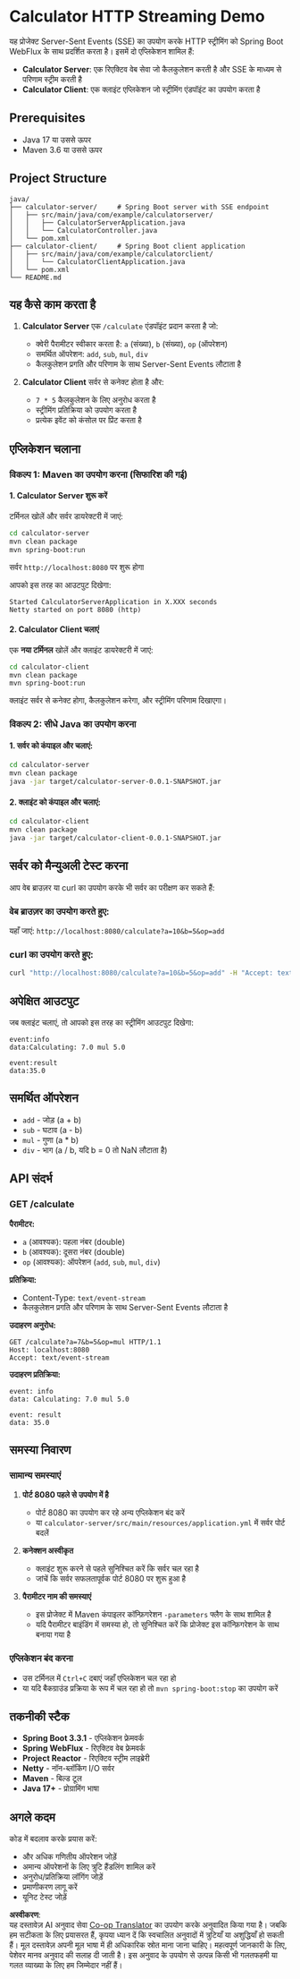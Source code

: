 <!--
CO_OP_TRANSLATOR_METADATA:
{
  "original_hash": "acd4010e430da00946a154f62847a169",
  "translation_date": "2025-07-13T21:09:43+00:00",
  "source_file": "03-GettingStarted/06-http-streaming/solution/java/README.md",
  "language_code": "hi"
}
-->
# Calculator HTTP Streaming Demo

यह प्रोजेक्ट Server-Sent Events (SSE) का उपयोग करके HTTP स्ट्रीमिंग को Spring Boot WebFlux के साथ प्रदर्शित करता है। इसमें दो एप्लिकेशन शामिल हैं:

- **Calculator Server**: एक रिएक्टिव वेब सेवा जो कैलकुलेशन करती है और SSE के माध्यम से परिणाम स्ट्रीम करती है
- **Calculator Client**: एक क्लाइंट एप्लिकेशन जो स्ट्रीमिंग एंडपॉइंट का उपयोग करता है

## Prerequisites

- Java 17 या उससे ऊपर
- Maven 3.6 या उससे ऊपर

## Project Structure

```
java/
├── calculator-server/     # Spring Boot server with SSE endpoint
│   ├── src/main/java/com/example/calculatorserver/
│   │   ├── CalculatorServerApplication.java
│   │   └── CalculatorController.java
│   └── pom.xml
├── calculator-client/     # Spring Boot client application
│   ├── src/main/java/com/example/calculatorclient/
│   │   └── CalculatorClientApplication.java
│   └── pom.xml
└── README.md
```

## यह कैसे काम करता है

1. **Calculator Server** एक `/calculate` एंडपॉइंट प्रदान करता है जो:
   - क्वेरी पैरामीटर स्वीकार करता है: `a` (संख्या), `b` (संख्या), `op` (ऑपरेशन)
   - समर्थित ऑपरेशन: `add`, `sub`, `mul`, `div`
   - कैलकुलेशन प्रगति और परिणाम के साथ Server-Sent Events लौटाता है

2. **Calculator Client** सर्वर से कनेक्ट होता है और:
   - `7 * 5` कैलकुलेशन के लिए अनुरोध करता है
   - स्ट्रीमिंग प्रतिक्रिया को उपयोग करता है
   - प्रत्येक इवेंट को कंसोल पर प्रिंट करता है

## एप्लिकेशन चलाना

### विकल्प 1: Maven का उपयोग करना (सिफारिश की गई)

#### 1. Calculator Server शुरू करें

टर्मिनल खोलें और सर्वर डायरेक्टरी में जाएं:

```bash
cd calculator-server
mvn clean package
mvn spring-boot:run
```

सर्वर `http://localhost:8080` पर शुरू होगा

आपको इस तरह का आउटपुट दिखेगा:
```
Started CalculatorServerApplication in X.XXX seconds
Netty started on port 8080 (http)
```

#### 2. Calculator Client चलाएं

एक **नया टर्मिनल** खोलें और क्लाइंट डायरेक्टरी में जाएं:

```bash
cd calculator-client
mvn clean package
mvn spring-boot:run
```

क्लाइंट सर्वर से कनेक्ट होगा, कैलकुलेशन करेगा, और स्ट्रीमिंग परिणाम दिखाएगा।

### विकल्प 2: सीधे Java का उपयोग करना

#### 1. सर्वर को कंपाइल और चलाएं:

```bash
cd calculator-server
mvn clean package
java -jar target/calculator-server-0.0.1-SNAPSHOT.jar
```

#### 2. क्लाइंट को कंपाइल और चलाएं:

```bash
cd calculator-client
mvn clean package
java -jar target/calculator-client-0.0.1-SNAPSHOT.jar
```

## सर्वर को मैन्युअली टेस्ट करना

आप वेब ब्राउज़र या curl का उपयोग करके भी सर्वर का परीक्षण कर सकते हैं:

### वेब ब्राउज़र का उपयोग करते हुए:
यहाँ जाएं: `http://localhost:8080/calculate?a=10&b=5&op=add`

### curl का उपयोग करते हुए:
```bash
curl "http://localhost:8080/calculate?a=10&b=5&op=add" -H "Accept: text/event-stream"
```

## अपेक्षित आउटपुट

जब क्लाइंट चलाएं, तो आपको इस तरह का स्ट्रीमिंग आउटपुट दिखेगा:

```
event:info
data:Calculating: 7.0 mul 5.0

event:result
data:35.0
```

## समर्थित ऑपरेशन

- `add` - जोड़ (a + b)
- `sub` - घटाव (a - b)
- `mul` - गुणा (a * b)
- `div` - भाग (a / b, यदि b = 0 तो NaN लौटाता है)

## API संदर्भ

### GET /calculate

**पैरामीटर:**
- `a` (आवश्यक): पहला नंबर (double)
- `b` (आवश्यक): दूसरा नंबर (double)
- `op` (आवश्यक): ऑपरेशन (`add`, `sub`, `mul`, `div`)

**प्रतिक्रिया:**
- Content-Type: `text/event-stream`
- कैलकुलेशन प्रगति और परिणाम के साथ Server-Sent Events लौटाता है

**उदाहरण अनुरोध:**
```
GET /calculate?a=7&b=5&op=mul HTTP/1.1
Host: localhost:8080
Accept: text/event-stream
```

**उदाहरण प्रतिक्रिया:**
```
event: info
data: Calculating: 7.0 mul 5.0

event: result
data: 35.0
```

## समस्या निवारण

### सामान्य समस्याएं

1. **पोर्ट 8080 पहले से उपयोग में है**
   - पोर्ट 8080 का उपयोग कर रहे अन्य एप्लिकेशन बंद करें
   - या `calculator-server/src/main/resources/application.yml` में सर्वर पोर्ट बदलें

2. **कनेक्शन अस्वीकृत**
   - क्लाइंट शुरू करने से पहले सुनिश्चित करें कि सर्वर चल रहा है
   - जांचें कि सर्वर सफलतापूर्वक पोर्ट 8080 पर शुरू हुआ है

3. **पैरामीटर नाम की समस्याएं**
   - इस प्रोजेक्ट में Maven कंपाइलर कॉन्फ़िगरेशन `-parameters` फ्लैग के साथ शामिल है
   - यदि पैरामीटर बाइंडिंग में समस्या हो, तो सुनिश्चित करें कि प्रोजेक्ट इस कॉन्फ़िगरेशन के साथ बनाया गया है

### एप्लिकेशन बंद करना

- उस टर्मिनल में `Ctrl+C` दबाएं जहाँ एप्लिकेशन चल रहा हो
- या यदि बैकग्राउंड प्रक्रिया के रूप में चल रहा हो तो `mvn spring-boot:stop` का उपयोग करें

## तकनीकी स्टैक

- **Spring Boot 3.3.1** - एप्लिकेशन फ्रेमवर्क
- **Spring WebFlux** - रिएक्टिव वेब फ्रेमवर्क
- **Project Reactor** - रिएक्टिव स्ट्रीम लाइब्रेरी
- **Netty** - नॉन-ब्लॉकिंग I/O सर्वर
- **Maven** - बिल्ड टूल
- **Java 17+** - प्रोग्रामिंग भाषा

## अगले कदम

कोड में बदलाव करके प्रयास करें:
- और अधिक गणितीय ऑपरेशन जोड़ें
- अमान्य ऑपरेशनों के लिए त्रुटि हैंडलिंग शामिल करें
- अनुरोध/प्रतिक्रिया लॉगिंग जोड़ें
- प्रमाणीकरण लागू करें
- यूनिट टेस्ट जोड़ें

**अस्वीकरण**:  
यह दस्तावेज़ AI अनुवाद सेवा [Co-op Translator](https://github.com/Azure/co-op-translator) का उपयोग करके अनुवादित किया गया है। जबकि हम सटीकता के लिए प्रयासरत हैं, कृपया ध्यान दें कि स्वचालित अनुवादों में त्रुटियाँ या अशुद्धियाँ हो सकती हैं। मूल दस्तावेज़ अपनी मूल भाषा में ही अधिकारिक स्रोत माना जाना चाहिए। महत्वपूर्ण जानकारी के लिए, पेशेवर मानव अनुवाद की सलाह दी जाती है। इस अनुवाद के उपयोग से उत्पन्न किसी भी गलतफहमी या गलत व्याख्या के लिए हम जिम्मेदार नहीं हैं।